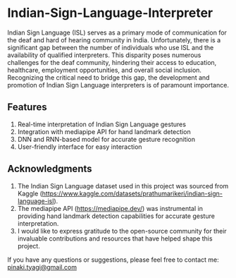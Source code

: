 # Indian-Sign-Language-Interpreter
Indian Sign Language (ISL) serves as a primary mode of communication for the deaf and hard of hearing community in India. Unfortunately, there is a significant gap between the number of individuals who use ISL and the availability of qualified interpreters. This disparity poses numerous challenges for the deaf community, hindering their access to education, healthcare, employment opportunities, and overall social inclusion. Recognizing the critical need to bridge this gap, the development and promotion of Indian Sign Language interpreters is of paramount importance.

## Features

1. Real-time interpretation of Indian Sign Language gestures
2. Integration with mediapipe API for hand landmark detection
3. DNN and RNN-based model for accurate gesture recognition
4. User-friendly interface for easy interaction

## Acknowledgments

1. The Indian Sign Language dataset used in this project was sourced from Kaggle (https://www.kaggle.com/datasets/prathumarikeri/indian-sign-language-isl).
2. The mediapipe API (https://mediapipe.dev/) was instrumental in providing hand landmark detection capabilities for accurate gesture interpretation.
3. I would like to express gratitude to the open-source community for their invaluable contributions and resources that have helped shape this project.

If you have any questions or suggestions, please feel free to contact me: pinaki.tyagi@gmail.com
